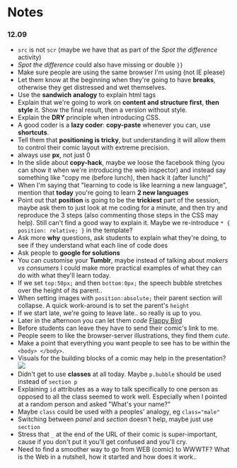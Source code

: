 # Notes

### 12.09

* `src` is not `scr` (maybe we have that as part of the *Spot the difference* activity)
* *Spot the difference* could also have missing or double `}}`
* Make sure people are using the same browser I'm using (not IE please)
* Let them know at the beginning when they're going to have **breaks**, otherwise they get distressed and wet themselves.
* Use the **sandwich analogy** to explain html tags
* Explain that we're going to work on **content and structure first**, **then style** it. Show the final result, then a version without style. 
* Explain the **DRY** principle when introducing CSS.
* A good coder is a **lazy coder**: **copy-paste** whenever you can, use **shortcuts**.
* Tell them that **positioning is tricky**, but understanding it will allow them to control their comic layout with extreme precision. 
* always use **px**, not just 0
* In the slide about **copy-hack**, maybe we loose the facebook thing (you can show it when we're introducing the web inspector) and instead say something like "copy me (before lunch), then hack it (after lunch)"
* When I'm saying that "learning to code is like learning a new language", mention that **today** you're going to learn **2 new languages**
* Point out that **position** is going to be the **trickiest** part of the session, maybe ask them to just look at me coding for a minute, and then try and reproduce the 3 steps (also commenting those steps in the CSS may help). Still can't find a good way to explain it. Maybe we re-introduce ` * { position: relative; } ` in the template? 
* Ask more **why** questions, ask students to explain what they're doing, to see if they understand what each line of code does
* Ask people to **google for solutions**
* You can customise your **Tumblr**, maybe instead of talking about *makers vs consumers* I could make more practical examples of what they can do with what they'll learn today.
* If we set `top:50px;` and then `bottom:0px;` the speech bubble stretches over the height of its parent..
* When setting images with `position:absolute;` their parent section will collapse. A quick work-around is to set the parent's `height`
* If we start late, we're going to leave late.. so really is up to you.
* Later in the afternoon you can let them *code* [Flappy Bird](http://studio.code.org/flappy/1)
* Before students can leave they have to send their comic's link to me.
* People seem to like the browser-server illustrations, they find them *cute*.
* Make a point that everything you want people to see has to be within the `<body> </body>`.
* Visuals for the building blocks of a comic may help in the presentation? ![](https://raw.githubusercontent.com/matteomenapace/codeclub/master/comic/anatomy.png)
* Didn't get to use **classes** at all today. Maybe `p.bubble` should be used instead of `section p`
* Explaining `id` attributes as a way to talk specifically to one person as opposed to all the class seemed to work well. Especially when I pointed at a random person and asked "What's your name?" 
* Maybe `class` could be used with a peoples' analogy, eg `class="male"`
* Switching between *panel* and *section* doesn't help, maybe just use `section`
* Stress that `_` at the end of the URL of their comic is super-important, cause if you don't put it you'll get confused and you'll cry.
* Need to find a smoother way to go from WEB (comic) to WWWTF? What is the Web in a nutshell, how it started and how does it work..
 
